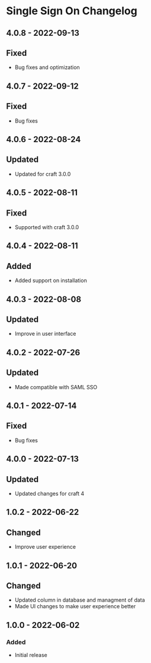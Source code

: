 # Single Sign On Changelog

## 4.0.8 - 2022-09-13
## Fixed
- Bug fixes and optimization

## 4.0.7 - 2022-09-12
## Fixed
- Bug fixes

## 4.0.6 - 2022-08-24
## Updated
- Updated for craft 3.0.0

## 4.0.5 - 2022-08-11
## Fixed
- Supported with craft 3.0.0

## 4.0.4 - 2022-08-11
## Added
- Added support on installation

## 4.0.3 - 2022-08-08
## Updated
- Improve in user interface

## 4.0.2 - 2022-07-26
## Updated
- Made compatible with SAML SSO

## 4.0.1 - 2022-07-14
## Fixed
- Bug fixes

## 4.0.0 - 2022-07-13
## Updated
- Updated changes for craft 4

## 1.0.2 - 2022-06-22
## Changed
- Improve user experience 

## 1.0.1 - 2022-06-20
## Changed
- Updated column in database and managment of data
- Made UI changes to make user experience better

## 1.0.0 - 2022-06-02
### Added
- Initial release
